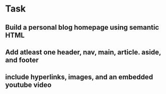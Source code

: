 # Task 

## Build a personal blog homepage using semantic HTML

## Add atleast one header, nav, main, article. aside, and footer

## include hyperlinks, images, and an embedded youtube video
